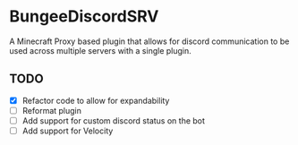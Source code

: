 # BungeeDiscordSRV

A Minecraft Proxy based plugin that allows for
discord communication to be used across multiple
servers with a single plugin.

## TODO
- [X] Refactor code to allow for expandability
- [ ] Reformat plugin
- [ ] Add support for custom discord status on the bot
- [ ] Add support for Velocity